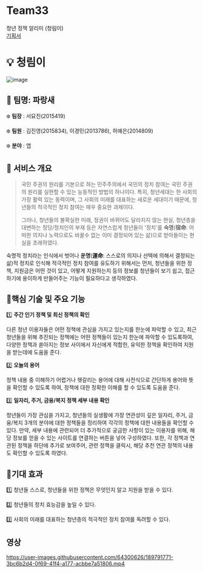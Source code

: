 # Team33
청년 정책 알리미 (청림이)
<br/>
[기획서](https://mixed-sodium-f9d.notion.site/33-SMSWH-2021-11a146a05dc645489163886cb7379cb0)

#  :bulb: 청림이

![image](https://user-images.githubusercontent.com/77235677/140649437-807964f6-1332-43be-bb29-0f41218e6d49.png)


## :information_desk_person: 팀명: 파랑새
❄️ **팀장** : 서묘진(2015419) 

❄️ **팀원** : 김진영(2015834), 이경민(2013786), 허예은(2014809)

❄️ **분야** : 앱

## 🔶 서비스 개요

> 국민 주권의 원리를 기본으로 하는 민주주의에서 국민의 정치 참여는 국민 주권의 원리를 실현할 수 있는 능동적인 방법의 하나이다. 특히, 청년세대는 한 사회의 가장 활력 있는 동력이며, 그 사회의 미래를 대표하는 새로운 세대이기 때문에,  청년들의 적극적인 정치 참여는 매우 중요한 과제이다.
> 
> 그러나, 청년들의 불확실한 미래, 정권이 바뀌어도 달라지지 않는 현실, 청년층을 대변하는 정당/정치인의 부재 등은 자연스럽게 청년들이 '정치'를 **숙명**(**宿命**: 어떠한 의지나 노력으로도 바꿀수 없는 이미 결정되어 있는 삶)으로 받아들이는 현실을 초래하였다.
> 

숙명적 정치라는 인식에서 벗어나 **운명**(**運命**: 스스로의 의지나 선택에 의해서 결정되는 삶)적 정치로 인식해 적극적인 정치 참여를 유도하기 위해서는 먼저, 청년들을 위한 정책, 지원금은 어떤 것이 있고, 어떻게 지원하는지 등의 정보를 청년들이 보기 쉽고, 접근하기에 용이하게 만들어주는 기능이 필요하다고 생각하였다.

## 🔶핵심 기술 및 주요 기능

1️⃣ **주간 인기 정책 및 최신 정책의 확인**

다른 청년 이용자들은 어떤 정책에 관심을 가지고 있는지를 한눈에 파악할 수 있고, 최근 청년들을 위해 추진되는 정책에는 어떤 정책들이 있는지 한눈에 파악할 수 있도록하여, 다양한 정책과 쏟아지는 정보 사이에서 자신에게 적합한, 유익한 정책을 확인하여 지원을 받는데에 도움을 준다.

2️⃣  **오늘의 용어**

정책 내용 중 이해하기 어렵거나 헷갈리는 용어에 대해 사전식으로 간단하게 용어와 뜻을 확인할 수 있도록 하여, 정책에 대한 정확한 이해를 할 수 있도록 도움을 준다.

3️⃣ **일자리, 주거, 금융/복지 정책 세부 내용 확인**

청년들이 가장 관심을 가지고, 청년들의 실생활에 가장 연관성이 깊은 일자리, 주거, 금융/복지 3개의 분야에 대한 정책들을 정리하여 각각의 정책에 대한 내용들을 확인할 수 있다. 만약, 세부 내용에 관련되어 더 추가적으로 궁금한 사항이 있는 이용자를 위해, 해당 정보를 얻을 수 있는 사이트를 연결하는 버튼을 넣어 구성하였다. 또한, 각 정책과 연관된 정책을 하단에 추가로 보여주어, 관련 정책을 클릭시, 해당 추천 연관 정책의 내용도 확인할 수 있도록 하였다.

## 🔶기대 효과

1️⃣ 청년들 스스로, 청년들을 위한 정책은 무엇인지 알고 지원을 받을 수 있다.

2️⃣ 청년들의 정치 효능감을 높일 수 있다. 

3️⃣ 사회의 미래를 대표하는 청년층의 적극적인 정치 참여를 독려할 수 있다.


## 영상
https://user-images.githubusercontent.com/64300626/189791771-3bc6b2d4-0f69-41f4-a177-acbbe7a51806.mp4
